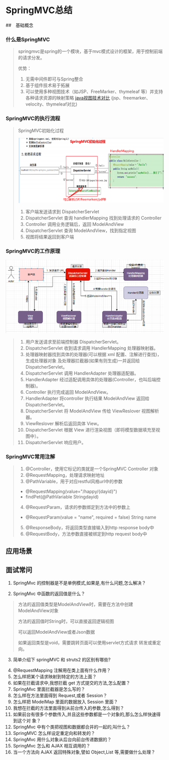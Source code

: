 # SpringMVC总结
##　基础概念

### 什么是SpringMVC

> springmvc是spring的一个模块，基于mvc模式设计的框架，用于控制前端的请求分发。
>
> 优势：
>
> 1. 无需中间件即可与Spring整合
> 2. 基于组件技术易于拓展
> 3. 可以使用多种视图技术（如JSP、FreeMarker、thymeleaf 等）并支持各种请求资源的映射策略 
>    [java视图技术对比](https://chunsoft.blog.csdn.net/article/details/76407612?utm_medium=distribute.pc_relevant.none-task-blog-BlogCommendFromMachineLearnPai2-2.channel_param&depth_1-utm_source=distribute.pc_relevant.none-task-blog-BlogCommendFromMachineLearnPai2-2.channel_param)    (jsp、freemarker、velocity、thymeleaf对比)  

### SpringMVC的执行流程

>SpringMVC初始化过程
>
>![image-20201020161431205](img/image-20201020161431205.png)
>
>1. 客户端发送请求到 DispatcherServlet 
>2. DispatcherServlet 查询 handlerMapping 找到处理请求的 Controller 
>3. Controller 调用业务逻辑后，返回 ModelAndView 
>4. DispatcherServlet 查询 ModelAndView，找到指定视图 
>5. 视图将结果返回到客户端

### SpringMVC的工作原理

![image-20201020162853705](img/image-20201020162853705.png)

>1. 用户发送请求至前端控制器 DispatcherServlet。
>2. DispatcherServlet 收到请求调用 HandlerMapping 处理器映射器。
>3. 处理器映射器找到具体的处理器(可以根据 xml 配置、注解进行查找)，生成处理器对象 及处理器拦截器(如果有则生成)一并返回给 DispatcherServlet。
>4. DispatcherServlet 调用 HandlerAdapter 处理器适配器。
>5. HandlerAdapter 经过适配调用具体的处理器(Controller，也叫后端控制器)。
>6. Controller 执行完成返回 ModelAndView。
>7. HandlerAdapter 将controller 执行结果 ModelAndView 返回给 DispatcherServlet。 
>8. DispatcherServlet 将 ModelAndView 传给 ViewReslover 视图解析器。
>9. ViewReslover 解析后返回具体 View。
>10. DispatcherServlet 根据 View 进行渲染视图（即将模型数据填充至视图中）。
>11. DispatcherServlet 响应用户。

### SpringMVC常用注解

>1. @Controller，使用它标记的类就是一个SpringMVC Controller 对象 
>2. @RequestMapping，处理请求映射地址
>3. @PathVariable，用于对应restful风格url中的参数
>   - @RequestMapping(value="/happy/{dayid}") 
>   - findPet(@PathVariable Stringdayid) 
>4. @RequestParam，请求的参数绑定到方法中的参数上 
>   - @RequestParam(value = "name", required = false) String name 
>5. @ResponseBody，将返回类型直接输入到http response body中
>6. @RequestBody，方法参数直接被绑定到http request body中

## 应用场景



## 面试常问

1. SpringMvc 的控制器是不是单例模式,如果是,有什么问题,怎么解决？

> 

2. SpringMvc 中函数的返回值是什么？

> 方法的返回值类型是ModelAndView时，需要在方法中创建 ModelAndView对象 
>
> 方法的返回值时String时，可以直接返回逻辑视图 
>
> 可以返回ModelAndView或者Json数据 
>
> 如果返回类型是void，需要跳转页面可以使用servlet方式请求 转发或重定向。

3. 简单介绍下 springMVC 和 struts2 的区别有哪些?

> 

4. @RequestMapping 注解用在类上面有什么作用？
5. 怎么样把某个请求映射到特定的方法上面？
6. 如果在拦截请求中,我想拦截 get 方式提交的方法,怎么配置？
7. SpringMvc 里面拦截器是怎么写的？
8. 怎么样在方法里面得到 Request,或者 Session？
9. 怎么样把 ModelMap 里面的数据放入 Session 里面？
10. 我想在拦截的方法里面得到从前台传入的参数,怎么得到？
11. 如果前台有很多个参数传入,并且这些参数都是一个对象的,那么怎么样快速得到这个对 象？
12. SpringMvc 中有个类把视图和数据都合并的一起的,叫什么？
13. SpringMVC 怎么样设定重定向和转发的？
14. SpringMvc 用什么对象从后台向前台传递数据的？
15. SpringMvc 怎么和 AJAX 相互调用的？
16. 当一个方法向 AJAX 返回特殊对象,譬如 Object,List 等,需要做什么处理？

